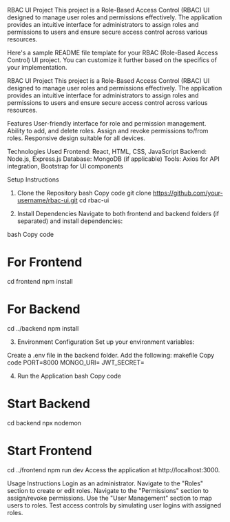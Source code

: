 RBAC UI Project
This project is a Role-Based Access Control (RBAC) UI designed to manage user roles and permissions effectively. The application provides an intuitive interface for administrators to assign roles and permissions to users and ensure secure access control across various resources.

Here's a sample README file template for your RBAC (Role-Based Access Control) UI project. You can customize it further based on the specifics of your implementation.

RBAC UI Project
This project is a Role-Based Access Control (RBAC) UI designed to manage user roles and permissions effectively. The application provides an intuitive interface for administrators to assign roles and permissions to users and ensure secure access control across various resources.

Features
User-friendly interface for role and permission management.
Ability to add, and delete roles.
Assign and revoke permissions to/from roles.
Responsive design suitable for all devices.

Technologies Used
Frontend: React, HTML, CSS, JavaScript
Backend: Node.js, Express.js
Database: MongoDB (if applicable)
Tools: Axios for API integration, Bootstrap for UI components

Setup Instructions

1. Clone the Repository
   bash
   Copy code
   git clone https://github.com/your-username/rbac-ui.git
   cd rbac-ui

2. Install Dependencies
   Navigate to both frontend and backend folders (if separated) and install dependencies:

bash
Copy code

# For Frontend

cd frontend
npm install

# For Backend

cd ../backend
npm install

3. Environment Configuration
   Set up your environment variables:

Create a .env file in the backend folder.
Add the following:
makefile
Copy code
PORT=8000
MONGO_URI=<your-mongodb-connection-string>
JWT_SECRET=<your-jwt-secret-key>

4. Run the Application
   bash
   Copy code

# Start Backend

cd backend
npx nodemon

# Start Frontend

cd ../frontend
npm run dev
Access the application at http://localhost:3000.

Usage Instructions
Login as an administrator.
Navigate to the "Roles" section to create or edit roles.
Navigate to the "Permissions" section to assign/revoke permissions.
Use the "User Management" section to map users to roles.
Test access controls by simulating user logins with assigned roles.
